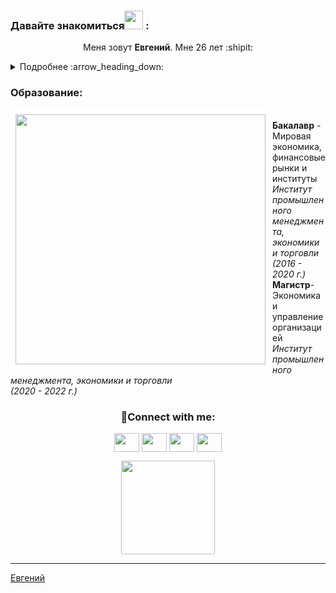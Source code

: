 
### Давайте знакомиться<img src="https://media.giphy.com/media/WUlplcMpOCEmTGBtBW/giphy.gif" width="30px"> : 

<p style="text" align="center";"> Меня зовут <b>Евгений</b>. Мне 26 лет :shipit: </p>
<details>
  <summary>Подробнее :arrow_heading_down: </summary>
<br>Расскажу немного о себе <img src="https://user-images.githubusercontent.com/74038190/216649417-9acc58df-9186-4132-ad43-819a57babb67.gif" width="60px">
<br><br><p align="justify"> Родился и вырос в маленьком северном городе - <b>Воркуте</b> :snowman: 
  
   Проживаю в Санкт-Петербурге на протяжении 8 лет, 6 из которых обучался в <b>Политехническом университете Петра Великого</b> на экономическом факультете. 
   
   Себя могу охарактеризовать как **доброго**, **открытого**, **неконфликтного** и **очень общительного человека**. Мне никогда не составляло труда начать разговор с кем-то незнакомым и не доводилось сталкиваться со сложностями при входе в новый коллектив. Всегда ~~_был слегка ленивым_~~ _**искал пути оптимизации**_ что в учебных, что и в рабочих процессах. Я не стесняюсь высказывать своё мнение и делиться своими идеями. В собеседнике ценю открытость и простоту. Все эти качества путём взаимодействия и с преподавателями, и с множеством однокурсников сильно облегчили обучение за счёт сокращения трудовых и временных издержек. Из-за своей привычки всё делать заранее, никогда не возникало проблем с дедлайнами. Оставшееся время уходило на помощь остальным, что помогло покрыть стоимость обучения.
  
  В 2020 году закончил <b>бакалавриат</b>, в 2022 - <b>магистратуру</b>. Опыт работы отсутствует в связи с очной формой обучения и с многолетней проблемой получения военного билета. После вручения диплома и выпуска мной были неоднократно предприняты попытки устроиться по специальности, где честно на собеседованиях говорил о том, что периодически был вынужден ездить в свой родной город для прохождения различных обследований. Объективно понимал, что в глазах работадателя моя кандидатура в тот момент была крайне ненадёжна,а идти туда, куда душа не легла, мне вовсе не хотелось. 
  
  В связи с этим, вся моя дальнейшая деятельность вплоть до выдачи военного билета была сосредоточена на всесторонней поддержке студентов на их пути к достижению академических успехов. Некоторого рода **_фриланс_**. Этот процесс включал в себя комплексную работу, начиная с простого форматирования готового текста и заканчивая написанием дипломных работ. Оказывал помощь в разработке структуры, формулировании цели и задачи исследования, подбирал релевантные источники для соблюдения всех требований к оформлению и содержанию работ, установленных университетом. Кроме того, я стремился не просто предоставить готовый материал, но и **поделиться своими знаниями**, **опытом** и личными **лайфхаками** студенческой жизни.
  
  С течением времени мне всё больше начинала импонировать сфера **IT**. Пообщавшись со своими товарищами - однокурсниками, которые добились успехов в этой области, у меня появилось сильное желание попробовать себя в чём-то новом. И вот процесс пошёл:
  ```Python
print("Hello, World!")
```
<div id="header" align="center">
  <img src="https://media.giphy.com/media/Qo2dupDib32rkTY4hX/giphy.gif" width="300"/>
</div>

Медленно но верно делал свои первые шаги в обучении, подкрепляя это решением базовых практических упражнений и тренируясь на различных онлайн - тренажёрах. Любимым из них стал <b>Codewars</b>:
<p align="center"><img src="https://www.codewars.com/users/e.pynzar/badges/large"></p> 

К **долгожданному моменту** получения военного билета мной было успешно пройдено несколько <a href="https://github.com/Pynzar/Diplomas-and-certificates/tree/main" target="_blank">курсов</a>. 
  </p>  
 
</details>

### Образование:
<div class="block">
  <img src="https://storage.fest2024.com/image/events/images/EC186FB9A26196C112C01B6B49162839" align="left" width="400" style=" border: 8px solid #ffffff;"/>
  <p class="text" ><p> 
    <br><b>Бакалавр</b> - Мировая экономика, финансовые рынки и институты
    <br><i>Институт промышленного менеджмента, экономики и торговли <br>(2016 - 2020 г.)</i> 
    <br><b>Магистр</b>- Экономика и управление организацией
    <br><i>Институт промышленного менеджмента, экономики и торговли <br>(2020 - 2022 г.)</i> 
  </p>
</div>


<h3 align="center">🤝Connect with me:</h3>
<p align="center">
<a href="https://t.me/slammyone" target="blank"><img align="center" src="https://cdn.jsdelivr.net/npm/simple-icons@3.0.1/icons/telegram.svg" alt="" height="30" width="40" /></a>
<a href="https://discord.com/users/slamonelove" target="blank"><img align="center" src="https://cdn.jsdelivr.net/npm/simple-icons@3.0.1/icons/discord.svg" alt="" height="30" width="40" /></a>
<a href="https://vk.com/e.pynzar" target="blank"><img align="center" src="https://cdn.jsdelivr.net/npm/simple-icons@3.0.1/icons/vk.svg" alt="" height="30" width="40" /></a>
<a href="http://www.instagram.com/e.pynzar" target="blank"><img align="center" src="https://cdn.jsdelivr.net/npm/simple-icons@3.0.1/icons/instagram.svg" alt="" height="30" width="40" /></a>
</p>

 
<p align="center"><a href="https://www.github.com/Pynzar" target="_blank" rel="noreferrer"><img src="https://img.shields.io/github/followers/Pynzar?logo=github&style=for-the-badge&color=white&labelColor=black"  width="150"/></a></p>


---------------------------------------------------------------------------------
<a href="https://vk.com/e.pynzar" target="_blank">Евгений</a>


